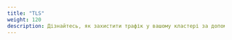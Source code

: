 ```yaml
---
title: "TLS"
weight: 120
description: Дізнайтесь, як захистити трафік у вашому кластері за допомогою TLS (Transport Layer Security).
---
```


